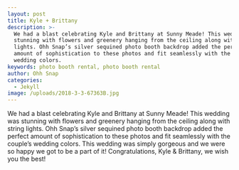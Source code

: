 ```yaml
---
layout: post
title: Kyle + Brittany
description: >-
  We had a blast celebrating Kyle and Brittany at Sunny Meade! This wedding was
  stunning with flowers and greenery hanging from the ceiling along with string
  lights. Ohh Snap’s silver sequined photo booth backdrop added the perfect
  amount of sophistication to these photos and fit seamlessly with the couple’s
  wedding colors. 
keywords: photo booth rental, photo booth rental
author: Ohh Snap
categories:
  - Jekyll
image: /uploads/2018-3-3-67363B.jpg
---
```

We had a blast celebrating Kyle and Brittany at Sunny Meade\! This wedding was stunning with flowers and greenery hanging from the ceiling along with string lights. Ohh Snap’s silver sequined photo booth backdrop added the perfect amount of sophistication to these photos and fit seamlessly with the couple’s wedding colors. This wedding was simply gorgeous and we were so happy we got to be a part of it\! Congratulations, Kyle & Brittany, we wish you the best\!

